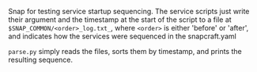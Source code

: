 Snap for testing service startup sequencing. The service scripts just write their argument and the timestamp at the start of the script to a file at `$SNAP_COMMON/<order>_log.txt_`, where `<order>` is either 'before' or 'after', and indicates how the services were sequenced in the snapcraft.yaml

`parse.py` simply reads the files, sorts them by timestamp, and prints the resulting sequence.
